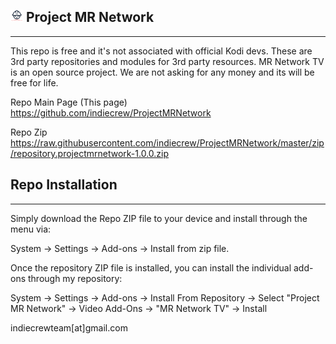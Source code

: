 ## <img src="https://raw.githubusercontent.com/indiecrew/ProjectMRNetwork/master/repository.projectmrnetwork/icon.png" border="0" width="20"> Project MR Network
------------
This repo is free and it's not associated with official Kodi devs. These are 3rd party repositories and modules for 3rd party resources. MR Network TV is an open source project. We are not asking for any money and its will be free for life.

Repo Main Page (This page) https://github.com/indiecrew/ProjectMRNetwork

Repo Zip https://raw.githubusercontent.com/indiecrew/ProjectMRNetwork/master/zip/repository.projectmrnetwork-1.0.0.zip

## Repo Installation
------------

Simply download the Repo ZIP file to your device and install through the menu via:

System -> Settings -> Add-ons -> Install from zip file.

Once the repository ZIP file is installed, you can install the individual add-ons through my repository:

System -> Settings -> Add-ons -> Install From Repository -> Select "Project MR Network" -> Video Add-Ons -> "MR Network TV" -> Install

indiecrewteam[at]gmail.com
